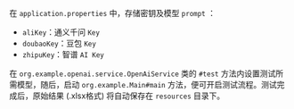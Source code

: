 在 `application.properties` 中，存储密钥及模型 `prompt` ：

- `aliKey`：通义千问 `Key`
- `doubaoKey`：豆包 `Key`
- `zhipuKey`：智谱 `AI Key`

在 `org.example.openai.service.OpenAiService` 类的 `#test` 方法内设置测试所需模型，随后，启动 `org.example.Main#main` 方法，便可开启测试流程。测试完成后，原始结果 (.xlsx格式) 将自动保存在 `resources` 目录下。
